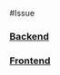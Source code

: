 #Issue

### [Backend](<프로젝트 별 Issue/기농이네 prj/Backend/Backend.md>)

### [Frontend](<프로젝트 별 Issue/기농이네 prj/Frontend/Frontend.md>)


